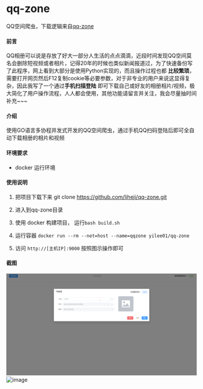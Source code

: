 # qq-zone

QQ空间爬虫，下载逻辑来自[qq-zone](https://github.com/qinjintian/qq-zone.git)

#### 前言

QQ相册可以说是存放了好大一部分人生活的点点滴滴，近段时间发现QQ空间莫名会删除短视频或者相片，记得20年的时候也类似新闻报道过，为了快速备份写了此程序，网上看到大部分是使用Python实现的，而且操作过程也都
**比较繁琐**，需要打开网页然后F12复制cookie等必要参数，对于非专业的用户来说这显得复杂，因此我写了一个通过**手机扫描登陆**
即可下载自己或好友的相册相片/视频，极大简化了用户操作流程，人人都会使用，其他功能请留言并关注，我会尽量抽时间补充~~~

#### 介绍

使用GO语言多协程并发式开发的QQ空间爬虫，通过手机QQ扫码登陆后即可全自动下载相册的相片和视频

#### 环境要求

- docker 运行环境

#### 使用说明

1. 把项目下载下来 git clone https://github.com/liheji/qq-zone.git

2. 进入到qq-zone目录

3. 使用 docker 构建项目， 运行`bash build.sh`

4. 运行容器 `docker run --rm --net=host --name=qqzone yilee01/qq-zone`

5. 访问 `http://[主机IP]:9000` 按照图示操作即可

#### 截图

![20241214.png](20241214.png)![image]()

